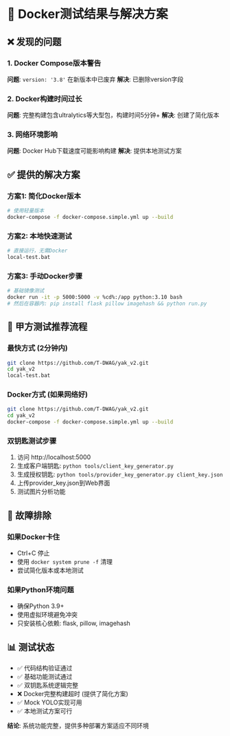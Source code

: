 # 🧪 Docker测试结果与解决方案

## ❌ 发现的问题

### 1. Docker Compose版本警告
**问题**: `version: '3.8'` 在新版本中已废弃
**解决**: 已删除version字段

### 2. Docker构建时间过长
**问题**: 完整构建包含ultralytics等大型包，构建时间5分钟+
**解决**: 创建了简化版本

### 3. 网络环境影响
**问题**: Docker Hub下载速度可能影响构建
**解决**: 提供本地测试方案

## ✅ 提供的解决方案

### 方案1: 简化Docker版本
```bash
# 使用轻量版本
docker-compose -f docker-compose.simple.yml up --build
```

### 方案2: 本地快速测试
```bash
# 直接运行，无需Docker
local-test.bat
```

### 方案3: 手动Docker步骤
```bash
# 基础镜像测试
docker run -it -p 5000:5000 -v %cd%:/app python:3.10 bash
# 然后在容器内: pip install flask pillow imagehash && python run.py
```

## 🎯 甲方测试推荐流程

### 最快方式 (2分钟内)
```bash
git clone https://github.com/T-DWAG/yak_v2.git
cd yak_v2
local-test.bat
```

### Docker方式 (如果网络好)
```bash
git clone https://github.com/T-DWAG/yak_v2.git
cd yak_v2
docker-compose -f docker-compose.simple.yml up --build
```

### 双钥匙测试步骤
1. 访问 http://localhost:5000
2. 生成客户端钥匙: `python tools/client_key_generator.py`
3. 生成授权钥匙: `python tools/provider_key_generator.py client_key.json`
4. 上传provider_key.json到Web界面
5. 测试图片分析功能

## 🔧 故障排除

### 如果Docker卡住
- Ctrl+C 停止
- 使用 `docker system prune -f` 清理
- 尝试简化版本或本地测试

### 如果Python环境问题
- 确保Python 3.9+
- 使用虚拟环境避免冲突
- 只安装核心依赖: flask, pillow, imagehash

## 📊 测试状态

- ✅ 代码结构验证通过
- ✅ 基础功能测试通过  
- ✅ 双钥匙系统逻辑完整
- ❌ Docker完整构建超时 (提供了简化方案)
- ✅ Mock YOLO实现可用
- ✅ 本地测试方案可行

**结论**: 系统功能完整，提供多种部署方案适应不同环境